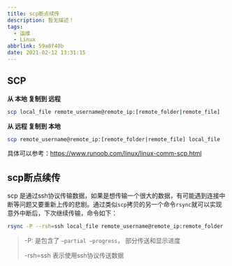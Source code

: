 ```yaml
---
title: scp断点续传
description: 暂无描述！
tags:
  - 运维
  - Linux
abbrlink: 59a8f40b
date: 2021-02-12 13:31:15
---
```




## SCP

**从 本地 复制到 远程**

```bash
scp local_file remote_username@remote_ip:[remote_folder|remote_file]
```

**从 远程 复制到 本地**

```bash
scp remote_username@remote_ip:[remote_folder|remote_file] local_file 
```



具体可以参考：https://www.runoob.com/linux/linux-comm-scp.html

## scp断点续传

scp 是通过ssh协议传输数据，如果是想传输一个很大的数据，有可能遇到连接中断等问题又要重新上传的悲剧。通过类似`scp`拷贝的另一个命令`rsync`就可以实现意外中断后，下次继续传输，命令如下：

```bash
rsync -P --rsh=ssh local_file remote_username@remote_ip:remote_folder
```

> -P: 是包含了 `–partial –progress`， 部分传送和显示进度
>
> -rsh=ssh 表示使用ssh协议传送数据

